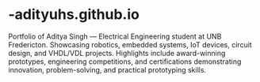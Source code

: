 # -adityuhs.github.io
Portfolio of Aditya Singh — Electrical Engineering student at UNB Fredericton. Showcasing robotics, embedded systems, IoT devices, circuit design, and VHDL/VDL projects. Highlights include award-winning prototypes, engineering competitions, and certifications demonstrating innovation, problem-solving, and practical prototyping skills.
